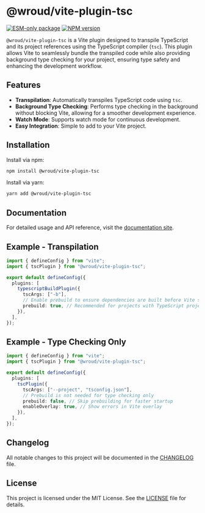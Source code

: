 # @wroud/vite-plugin-tsc

[![ESM-only package][package]][package-url]
[![NPM version][npm]][npm-url]

[package]: https://img.shields.io/badge/package-ESM--only-ffe536.svg
[package-url]: https://gist.github.com/sindresorhus/a39789f98801d908bbc7ff3ecc99d99c
[npm]: https://img.shields.io/npm/v/@wroud/vite-plugin-tsc.svg
[npm-url]: https://npmjs.com/package/@wroud/vite-plugin-tsc

`@wroud/vite-plugin-tsc` is a Vite plugin designed to transpile TypeScript and its project references using the TypeScript compiler (`tsc`). This plugin allows Vite to seamlessly bundle the transpiled code while also providing background type checking for your project, ensuring type safety and enhancing the development workflow.

## Features

- **Transpilation**: Automatically transpiles TypeScript code using `tsc`.
- **Background Type Checking**: Performs type checking in the background without blocking Vite, allowing for a smoother development experience.
- **Watch Mode**: Supports watch mode for continuous development.
- **Easy Integration**: Simple to add to your Vite project.

## Installation

Install via npm:

```sh
npm install @wroud/vite-plugin-tsc
```

Install via yarn:

```sh
yarn add @wroud/vite-plugin-tsc
```

## Documentation

For detailed usage and API reference, visit the [documentation site](https://wroud.dev).

## Example - Transpilation

```ts
import { defineConfig } from "vite";
import { tscPlugin } from "@wroud/vite-plugin-tsc";

export default defineConfig({
  plugins: [
    typescriptBuildPlugin({
      tscArgs: ["-b"],
      // Enable prebuild to ensure dependencies are built before Vite starts bundling
      prebuild: true, // Recommended for projects with TypeScript project references
    }),
  ],
});
```

## Example - Type Checking Only

```ts
import { defineConfig } from "vite";
import { tscPlugin } from "@wroud/vite-plugin-tsc";

export default defineConfig({
  plugins: [
    tscPlugin({
      tscArgs: ["--project", "tsconfig.json"],
      // Prebuild is not needed for type checking only
      prebuild: false, // Skip prebuilding for faster startup
      enableOverlay: true, // Show errors in Vite overlay
    }),
  ],
});
```

## Changelog

All notable changes to this project will be documented in the [CHANGELOG](./CHANGELOG.md) file.

## License

This project is licensed under the MIT License. See the [LICENSE](./LICENSE) file for details.
